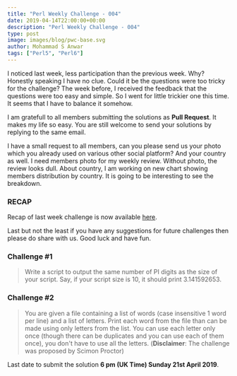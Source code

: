 ```yaml
---
title: "Perl Weekly Challenge - 004"
date: 2019-04-14T22:00:00+00:00
description: "Perl Weekly Challenge - 004"
type: post
image: images/blog/pwc-base.svg
author: Mohammad S Anwar
tags: ["Perl5", "Perl6"]
---
```

I noticed last week, less participation than the previous week. Why? Honestly speaking I have no clue. Could it be the questions were too tricky for the challenge? The week before, I received the feedback that the questions were too easy and simple. So I went for little trickier one this time. It seems that I have to balance it somehow.

I am gratefull to all members submitting the solutions as **Pull Request**. It makes my life so easy. You are still welcome to send your solutions by replying to the same email.

I have a small request to all members, can you please send us your photo which you already used on various other social platform? And your country as well. I need members photo for my weekly review. Without photo, the review looks dull. About country, I am working on new chart showing members distribution by country. It is going to be interesting to see the breakdown.

### RECAP

Recap of last week challenge is now available [here](/blog/recap-challenge-003).

Last but not the least if you have any suggestions for future challenges then please do share with us. Good luck and have fun.

### Challenge #1
> Write a script to output the same number of PI digits as the size of your script. Say, if your script size is 10, it should print 3.141592653.

### Challenge #2
> You are given a file containing a list of words (case insensitive 1 word per line) and a list of letters. Print each word from the file than can be made using only letters from the list. You can use each letter only once (though there can be duplicates and you can use each of them once), you don't have to use all the letters. (**Disclaimer**: The challenge was proposed by Scimon Proctor)

Last date to submit the solution **6 pm (UK Time) Sunday 21st April 2019**.
